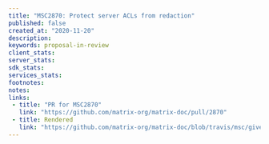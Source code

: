 ```yaml
---
title: "MSC2870: Protect server ACLs from redaction"
published: false
created_at: "2020-11-20"
description:
keywords: proposal-in-review
client_stats:
server_stats:
sdk_stats:
services_stats:
footnotes:
notes:
links:
 - title: "PR for MSC2870"
   link: "https://github.com/matrix-org/matrix-doc/pull/2870"
 - title: Rendered
   link: "https://github.com/matrix-org/matrix-doc/blob/travis/msc/gives-protection-from-redactions/proposals/2870-protect-acls-from-redaction.md"
---
```

